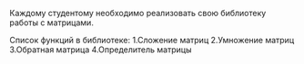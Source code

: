 Каждому студентому необходимо реализовать свою библиотеку работы с матрицами.

Список функций в библиотеке:
    1.Сложение матриц
    2.Умножение матриц
    3.Обратная матрица
    4.Определитель матрицы

